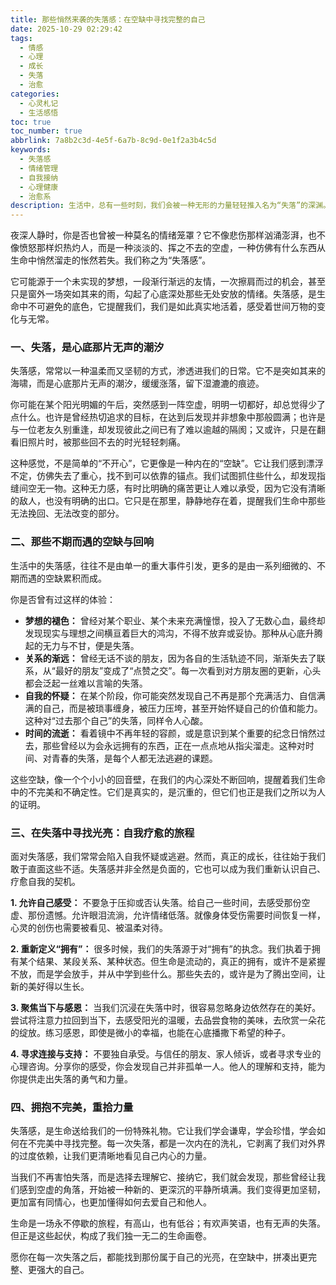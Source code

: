 ```yaml
---
title: 那些悄然来袭的失落感：在空缺中寻找完整的自己
date: 2025-10-29 02:29:42
tags:
  - 情感
  - 心理
  - 成长
  - 失落
  - 治愈
categories:
  - 心灵札记
  - 生活感悟
toc: true
toc_number: true
abbrlink: 7a8b2c3d-4e5f-6a7b-8c9d-0e1f2a3b4c5d
keywords:
  - 失落感
  - 情绪管理
  - 自我接纳
  - 心理健康
  - 治愈系
description: 生活中，总有一些时刻，我们会被一种无形的力量轻轻推入名为“失落”的深渊。它不是轰轰烈烈的悲伤，而是一种悄无声息的空缺，一种难以言喻的怅然若失。这篇文章将带你走进失落感的内心世界，理解它，接纳它，并最终在那些看似空无一物的角落里，重新发现并拼凑出更完整的自己。
---
```


夜深人静时，你是否也曾被一种莫名的情绪笼罩？它不像悲伤那样汹涌澎湃，也不像愤怒那样炽热灼人，而是一种淡淡的、挥之不去的空虚，一种仿佛有什么东西从生命中悄然溜走的怅然若失。我们称之为“失落感”。

它可能源于一个未实现的梦想，一段渐行渐远的友情，一次擦肩而过的机会，甚至只是窗外一场突如其来的雨，勾起了心底深处那些无处安放的情绪。失落感，是生命中不可避免的底色，它提醒我们，我们是如此真实地活着，感受着世间万物的变化与无常。

### 一、失落，是心底那片无声的潮汐

失落感，常常以一种温柔而又坚韧的方式，渗透进我们的日常。它不是突如其来的海啸，而是心底那片无声的潮汐，缓缓涨落，留下湿漉漉的痕迹。

你可能在某个阳光明媚的午后，突然感到一阵空虚，明明一切都好，却总觉得少了点什么。也许是曾经热切追求的目标，在达到后发现并非想象中那般圆满；也许是与一位老友久别重逢，却发现彼此之间已有了难以逾越的隔阂；又或许，只是在翻看旧照片时，被那些回不去的时光轻轻刺痛。

这种感觉，不是简单的“不开心”，它更像是一种内在的“空缺”。它让我们感到漂浮不定，仿佛失去了重心，找不到可以依靠的锚点。我们试图抓住些什么，却发现指缝间空无一物。这种无力感，有时比明确的痛苦更让人难以承受，因为它没有清晰的敌人，也没有明确的出口。它只是在那里，静静地存在着，提醒我们生命中那些无法挽回、无法改变的部分。

### 二、那些不期而遇的空缺与回响

生活中的失落感，往往不是由单一的重大事件引发，更多的是由一系列细微的、不期而遇的空缺累积而成。

你是否曾有过这样的体验：
*   **梦想的褪色：** 曾经对某个职业、某个未来充满憧憬，投入了无数心血，最终却发现现实与理想之间横亘着巨大的鸿沟，不得不放弃或妥协。那种从心底升腾起的无力与不甘，便是失落。
*   **关系的渐远：** 曾经无话不谈的朋友，因为各自的生活轨迹不同，渐渐失去了联系，从“最好的朋友”变成了“点赞之交”。每一次看到对方朋友圈的更新，心头都会泛起一丝难以言喻的失落。
*   **自我的怀疑：** 在某个阶段，你可能突然发现自己不再是那个充满活力、自信满满的自己，而是被琐事缠身，被压力压垮，甚至开始怀疑自己的价值和能力。这种对“过去那个自己”的失落，同样令人心酸。
*   **时间的流逝：** 看着镜中不再年轻的容颜，或是意识到某个重要的纪念日悄然过去，那些曾经以为会永远拥有的东西，正在一点点地从指尖溜走。这种对时间、对青春的失落，是每个人都无法逃避的课题。

这些空缺，像一个个小小的回音壁，在我们的内心深处不断回响，提醒着我们生命中的不完美和不确定性。它们是真实的，是沉重的，但它们也正是我们之所以为人的证明。

### 三、在失落中寻找光亮：自我疗愈的旅程

面对失落感，我们常常会陷入自我怀疑或逃避。然而，真正的成长，往往始于我们敢于直面这些不适。失落感并非全然是负面的，它也可以成为我们重新认识自己、疗愈自我的契机。

**1. 允许自己感受：** 不要急于压抑或否认失落。给自己一些时间，去感受那份空虚、那份遗憾。允许眼泪流淌，允许情绪低落。就像身体受伤需要时间恢复一样，心灵的创伤也需要被看见、被温柔对待。

**2. 重新定义“拥有”：** 很多时候，我们的失落源于对“拥有”的执念。我们执着于拥有某个结果、某段关系、某种状态。但生命是流动的，真正的拥有，或许不是紧握不放，而是学会放手，并从中学到些什么。那些失去的，或许是为了腾出空间，让新的美好得以生长。

**3. 聚焦当下与感恩：** 当我们沉浸在失落中时，很容易忽略身边依然存在的美好。尝试将注意力拉回到当下，去感受阳光的温暖，去品尝食物的美味，去欣赏一朵花的绽放。练习感恩，即使是微小的幸福，也能在心底播撒下希望的种子。

**4. 寻求连接与支持：** 不要独自承受。与信任的朋友、家人倾诉，或者寻求专业的心理咨询。分享你的感受，你会发现自己并非孤单一人。他人的理解和支持，能为你提供走出失落的勇气和力量。

### 四、拥抱不完美，重拾力量

失落感，是生命送给我们的一份特殊礼物。它让我们学会谦卑，学会珍惜，学会如何在不完美中寻找完整。每一次失落，都是一次内在的洗礼，它剥离了我们对外界的过度依赖，让我们更清晰地看见自己内心的力量。

当我们不再害怕失落，而是选择去理解它、接纳它，我们就会发现，那些曾经让我们感到空虚的角落，开始被一种新的、更深沉的平静所填满。我们变得更加坚韧，更加富有同情心，也更加懂得如何去爱自己和他人。

生命是一场永不停歇的旅程，有高山，也有低谷；有欢声笑语，也有无声的失落。但正是这些起伏，构成了我们独一无二的生命画卷。

愿你在每一次失落之后，都能找到那份属于自己的光亮，在空缺中，拼凑出更完整、更强大的自己。